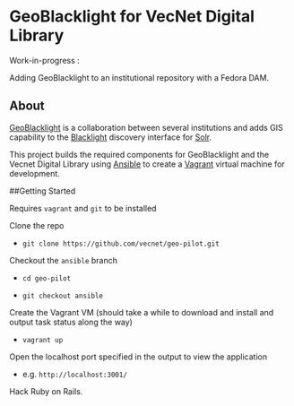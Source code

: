 # GeoBlacklight for VecNet Digital Library

Work-in-progress :

Adding GeoBlacklight to an institutional repository with a Fedora DAM.

## About

[GeoBlacklight](https://github.com/geoblacklight/geoblacklight) is a collaboration between several institutions and adds GIS capability to the [Blacklight](https://github.com/projectblacklight/blacklight) discovery interface for [Solr](https://github.com/apache/solr).

This project  builds the required components for GeoBlacklight and the Vecnet Digital Library using [Ansible](http://www.ansible.com/home) to create a [Vagrant](https://www.vagrantup.com/) virtual machine for development.


##Getting Started

Requires `vagrant` and `git` to be installed

Clone the repo

* `git clone https://github.com/vecnet/geo-pilot.git`

Checkout the `ansible` branch
*  `cd geo-pilot`

*  `git checkout ansible`

Create the Vagrant VM (should take a while to download and install and output task status along the way)
*  `vagrant up`

Open the localhost port specified in the output to view the application

* e.g. `http://localhost:3001/`

Hack Ruby on Rails.
